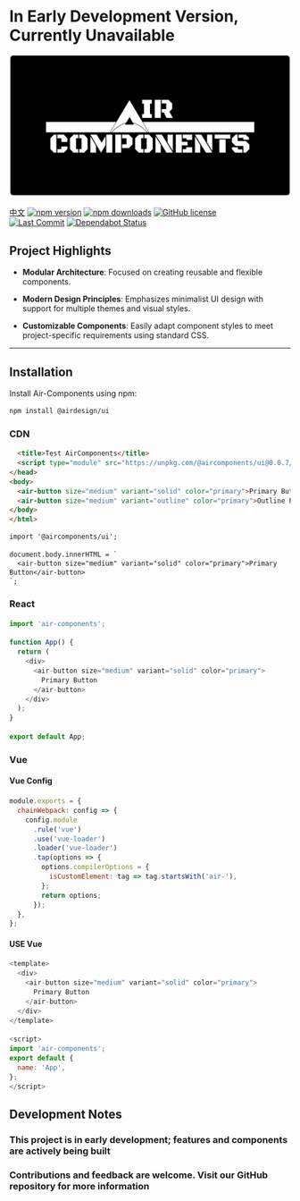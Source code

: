 # In Early Development Version, Currently Unavailable

![Air-Components Logo](./src/assets/air-components-board.png)

[中文](https://github.com/SisyphusZheng/Components/blob/main/README_CN.md) 
[![npm version](https://img.shields.io/npm/v/air-components)](https://www.npmjs.com/package/air-components) 
[![npm downloads](https://img.shields.io/npm/dm/air-components)](https://www.npmjs.com/package/air-components) 
[![GitHub license](https://img.shields.io/github/license/aircomponents/Components)](https://github.com/aircomponents/Components/blob/main/LICENSE)  
[![Last Commit](https://img.shields.io/github/last-commit/aircomponents/Components)](https://github.com/aircomponents/Components/commits/main) 
[![Dependabot Status](https://img.shields.io/badge/dependencies-up%20to%20date-brightgreen)](https://github.com/aircomponents/Components/network/updates)

## Project Highlights

- **Modular Architecture**: Focused on creating reusable and flexible components.

- **Modern Design Principles**: Emphasizes minimalist UI design with support for multiple themes and visual styles.
- **Customizable Components**: Easily adapt component styles to meet project-specific requirements using standard CSS.

---

## Installation

Install Air-Components using npm:

```bash
npm install @airdesign/ui
```

### CDN

```html
  <title>Test AirComponents</title>
  <script type="module" src="https://unpkg.com/@aircomponents/ui@0.0.7/dist/aircomponents/aircomponents.esm.js"></script>
</head>
<body>
  <air-button size="medium" variant="solid" color="primary">Primary Button</air-button>
  <air-button size="medium" variant="outline" color="primary">Outline Primary</air-button>
</body>
</html>
```

```JS
import '@aircomponents/ui';

document.body.innerHTML = `
  <air-button size="medium" variant="solid" color="primary">Primary Button</air-button>
`;
```

### React

```js
import 'air-components';

function App() {
  return (
    <div>
      <air-button size="medium" variant="solid" color="primary">
        Primary Button
      </air-button>
    </div>
  );
}

export default App;
```

### Vue

#### Vue Config

```js
module.exports = {
  chainWebpack: config => {
    config.module
      .rule('vue')
      .use('vue-loader')
      .loader('vue-loader')
      .tap(options => {
        options.compilerOptions = {
          isCustomElement: tag => tag.startsWith('air-'),
        };
        return options;
      });
  },
};
```

#### USE Vue

```js
<template>
  <div>
    <air-button size="medium" variant="solid" color="primary">
      Primary Button
    </air-button>
  </div>
</template>

<script>
import 'air-components';
export default {
  name: 'App',
};
</script>
```

## Development Notes

### This project is in early development; features and components are actively being built

### Contributions and feedback are welcome. Visit our GitHub repository for more information
